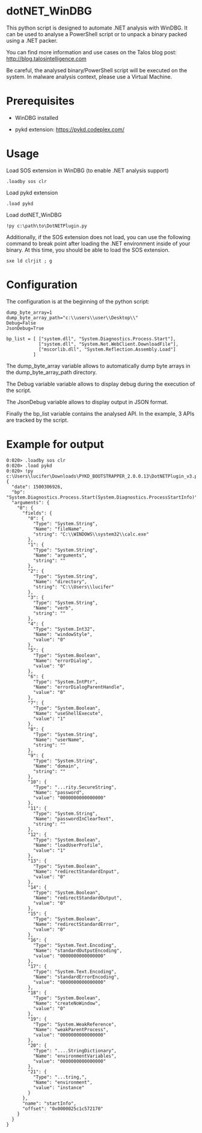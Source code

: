 # dotNET_WinDBG

This python script is designed to automate .NET analysis with WinDBG. It can be used to analyse a PowerShell script or to unpack a binary packed using a .NET packer.

You can find more information and use cases on the Talos blog post: http://blog.talosintelligence.com

Be careful, the analysed binary/PowerShell script will be executed on the system. In malware analysis context, please use a Virtual Machine.

# Prerequisites

* WinDBG installed

* pykd extension: https://pykd.codeplex.com/

# Usage

Load SOS extension in WinDBG (to enable .NET analysis support)

```
.loadby sos clr
```

Load pykd extension

```
.load pykd
```

Load dotNET_WinDBG

```
!py c:\path\to\DotNETPlugin.py
```

Additionally, if the SOS extension does not load, you can use the following command to break point after loading the .NET environment inside of your binary. At this time, you should be able to load the SOS extension.

```
sxe ld clrjit ; g
```

# Configuration

The configuration is at the beginning of the python script:

```
dump_byte_array=1
dump_byte_array_path="c:\\users\\user\\Desktop\\"
Debug=False
JsonDebug=True

bp_list = [ ["system.dll", "System.Diagnostics.Process.Start"],
            ["system.dll", "System.Net.WebClient.DownloadFile"],
            ["mscorlib.dll", "System.Reflection.Assembly.Load"]
          ]
```

The dump_byte_array variable allows to automatically dump byte arrays in the dump_byte_array_path directory.

The Debug variable variable allows to display debug during the execution of the script.

The JsonDebug variable allows to display output in JSON format.

Finally the bp_list variable contains the analysed API. In the example, 3 APIs are tracked by the script.

# Example for output

```
0:020> .loadby sos clr
0:020> .load pykd
0:020> !py c:\Users\lucifer\Downloads\PYKD_BOOTSTRAPPER_2.0.0.13\DotNETPlugin_v3.py
{
  "date": 1500306926, 
  "bp": "System.Diagnostics.Process.Start(System.Diagnostics.ProcessStartInfo)", 
  "arguments": {
    "0": {
      "fields": {
        "0": {
          "Type": "System.String", 
          "Name": "fileName", 
          "string": "C:\\WINDOWS\\system32\\calc.exe"
        }, 
        "1": {
          "Type": "System.String", 
          "Name": "arguments", 
          "string": ""
        }, 
        "2": {
          "Type": "System.String", 
          "Name": "directory", 
          "string": "C:\\Users\\lucifer"
        }, 
        "3": {
          "Type": "System.String", 
          "Name": "verb", 
          "string": ""
        }, 
        "4": {
          "Type": "System.Int32", 
          "Name": "windowStyle", 
          "value": "0"
        }, 
        "5": {
          "Type": "System.Boolean", 
          "Name": "errorDialog", 
          "value": "0"
        }, 
        "6": {
          "Type": "System.IntPtr", 
          "Name": "errorDialogParentHandle", 
          "value": "0"
        }, 
        "7": {
          "Type": "System.Boolean", 
          "Name": "useShellExecute", 
          "value": "1"
        }, 
        "8": {
          "Type": "System.String", 
          "Name": "userName", 
          "string": ""
        }, 
        "9": {
          "Type": "System.String", 
          "Name": "domain", 
          "string": ""
        }, 
        "10": {
          "Type": "...rity.SecureString", 
          "Name": "password", 
          "value": "0000000000000000"
        }, 
        "11": {
          "Type": "System.String", 
          "Name": "passwordInClearText", 
          "string": ""
        }, 
        "12": {
          "Type": "System.Boolean", 
          "Name": "loadUserProfile", 
          "value": "1"
        }, 
        "13": {
          "Type": "System.Boolean", 
          "Name": "redirectStandardInput", 
          "value": "0"
        }, 
        "14": {
          "Type": "System.Boolean", 
          "Name": "redirectStandardOutput", 
          "value": "0"
        }, 
        "15": {
          "Type": "System.Boolean", 
          "Name": "redirectStandardError", 
          "value": "0"
        }, 
        "16": {
          "Type": "System.Text.Encoding", 
          "Name": "standardOutputEncoding", 
          "value": "0000000000000000"
        }, 
        "17": {
          "Type": "System.Text.Encoding", 
          "Name": "standardErrorEncoding", 
          "value": "0000000000000000"
        }, 
        "18": {
          "Type": "System.Boolean", 
          "Name": "createNoWindow", 
          "value": "0"
        }, 
        "19": {
          "Type": "System.WeakReference", 
          "Name": "weakParentProcess", 
          "value": "0000000000000000"
        }, 
        "20": {
          "Type": "....StringDictionary", 
          "Name": "environmentVariables", 
          "value": "0000000000000000"
        }, 
        "21": {
          "Type": "...tring,", 
          "Name": "environment", 
          "value": "instance"
        }
      }, 
      "name": "startInfo", 
      "offset": "0x0000025c1c572170"
    }
  }
}
```
